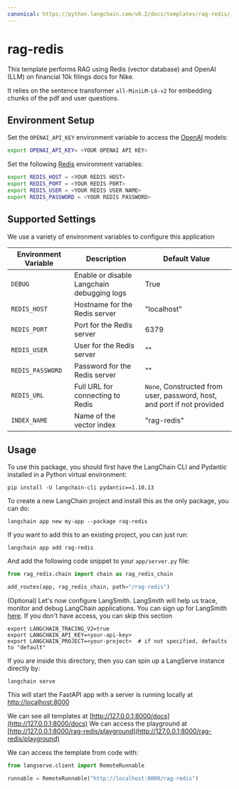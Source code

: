 ```yaml
---
canonical: https://python.langchain.com/v0.2/docs/templates/rag-redis/
---
```


# rag-redis

This template performs RAG using Redis (vector database) and OpenAI (LLM) on financial 10k filings docs for Nike.

It relies on the sentence transformer `all-MiniLM-L6-v2` for embedding chunks of the pdf and user questions.

## Environment Setup

Set the `OPENAI_API_KEY` environment variable to access the [OpenAI](https://platform.openai.com) models:

```bash
export OPENAI_API_KEY= <YOUR OPENAI API KEY>
```

Set the following [Redis](https://redis.com/try-free) environment variables:

```bash
export REDIS_HOST = <YOUR REDIS HOST>
export REDIS_PORT = <YOUR REDIS PORT>
export REDIS_USER = <YOUR REDIS USER NAME>
export REDIS_PASSWORD = <YOUR REDIS PASSWORD>
```

## Supported Settings
We use a variety of environment variables to configure this application

| Environment Variable | Description                       | Default Value |
|----------------------|-----------------------------------|---------------|
| `DEBUG`            | Enable or disable Langchain debugging logs       | True         |
| `REDIS_HOST`           | Hostname for the Redis server     | "localhost"   |
| `REDIS_PORT`           | Port for the Redis server         | 6379          |
| `REDIS_USER`           | User for the Redis server         | "" |
| `REDIS_PASSWORD`       | Password for the Redis server     | "" |
| `REDIS_URL`            | Full URL for connecting to Redis  | `None`, Constructed from user, password, host, and port if not provided |
| `INDEX_NAME`           | Name of the vector index          | "rag-redis"   |

## Usage

To use this package, you should first have the LangChain CLI and Pydantic installed in a Python virtual environment:

```shell
pip install -U langchain-cli pydantic==1.10.13
```

To create a new LangChain project and install this as the only package, you can do:

```shell
langchain app new my-app --package rag-redis
```

If you want to add this to an existing project, you can just run:
```shell
langchain app add rag-redis
```

And add the following code snippet to your `app/server.py` file:
```python
from rag_redis.chain import chain as rag_redis_chain

add_routes(app, rag_redis_chain, path="/rag-redis")
```

(Optional) Let's now configure LangSmith.
LangSmith will help us trace, monitor and debug LangChain applications.
You can sign up for LangSmith [here](https://smith.langchain.com/).
If you don't have access, you can skip this section

```shell
export LANGCHAIN_TRACING_V2=true
export LANGCHAIN_API_KEY=<your-api-key>
export LANGCHAIN_PROJECT=<your-project>  # if not specified, defaults to "default"
```

If you are inside this directory, then you can spin up a LangServe instance directly by:

```shell
langchain serve
```

This will start the FastAPI app with a server is running locally at
[http://localhost:8000](http://localhost:8000)

We can see all templates at [http://127.0.0.1:8000/docs](http://127.0.0.1:8000/docs)
We can access the playground at [http://127.0.0.1:8000/rag-redis/playground](http://127.0.0.1:8000/rag-redis/playground)

We can access the template from code with:

```python
from langserve.client import RemoteRunnable

runnable = RemoteRunnable("http://localhost:8000/rag-redis")
```